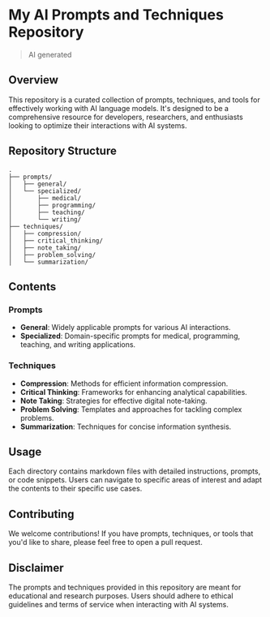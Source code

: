 # My AI Prompts and Techniques Repository

> AI generated

## Overview

This repository is a curated collection of prompts, techniques, and tools for effectively working with AI language models. It's designed to be a comprehensive resource for developers, researchers, and enthusiasts looking to optimize their interactions with AI systems.

## Repository Structure

```
.
├── prompts/
│   ├── general/
│   └── specialized/
│       ├── medical/
│       ├── programming/
│       ├── teaching/
│       └── writing/
├── techniques/
│   ├── compression/
│   ├── critical_thinking/
│   ├── note_taking/
│   ├── problem_solving/
│   └── summarization/
```

## Contents

### Prompts

- **General**: Widely applicable prompts for various AI interactions.
- **Specialized**: Domain-specific prompts for medical, programming, teaching, and writing applications.

### Techniques

- **Compression**: Methods for efficient information compression.
- **Critical Thinking**: Frameworks for enhancing analytical capabilities.
- **Note Taking**: Strategies for effective digital note-taking.
- **Problem Solving**: Templates and approaches for tackling complex problems.
- **Summarization**: Techniques for concise information synthesis.

## Usage

Each directory contains markdown files with detailed instructions, prompts, or code snippets. Users can navigate to specific areas of interest and adapt the contents to their specific use cases.

## Contributing

We welcome contributions! If you have prompts, techniques, or tools that you'd like to share, please feel free to open a pull request.

## Disclaimer

The prompts and techniques provided in this repository are meant for educational and research purposes. Users should adhere to ethical guidelines and terms of service when interacting with AI systems.
